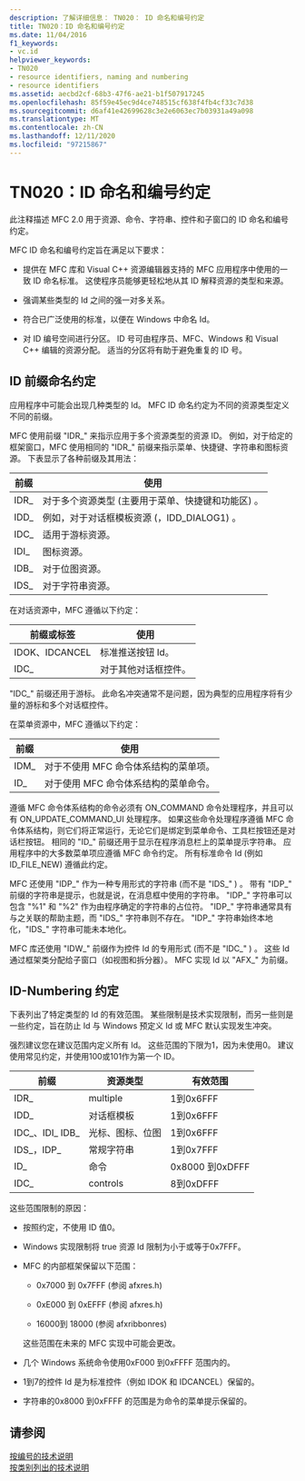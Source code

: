 ```yaml
---
description: 了解详细信息： TN020： ID 命名和编号约定
title: TN020：ID 命名和编号约定
ms.date: 11/04/2016
f1_keywords:
- vc.id
helpviewer_keywords:
- TN020
- resource identifiers, naming and numbering
- resource identifiers
ms.assetid: aecbd2cf-68b3-47f6-ae21-b1f507917245
ms.openlocfilehash: 85f59e45ec9d4ce748515cf638f4fb4cf33c7d38
ms.sourcegitcommit: d6af41e42699628c3e2e6063ec7b03931a49a098
ms.translationtype: MT
ms.contentlocale: zh-CN
ms.lasthandoff: 12/11/2020
ms.locfileid: "97215867"
---
```

# <a name="tn020-id-naming-and-numbering-conventions"></a>TN020：ID 命名和编号约定

此注释描述 MFC 2.0 用于资源、命令、字符串、控件和子窗口的 ID 命名和编号约定。

MFC ID 命名和编号约定旨在满足以下要求：

- 提供在 MFC 库和 Visual C++ 资源编辑器支持的 MFC 应用程序中使用的一致 ID 命名标准。 这使程序员能够更轻松地从其 ID 解释资源的类型和来源。

- 强调某些类型的 Id 之间的强一对多关系。

- 符合已广泛使用的标准，以便在 Windows 中命名 Id。

- 对 ID 编号空间进行分区。 ID 号可由程序员、MFC、Windows 和 Visual C++ 编辑的资源分配。 适当的分区将有助于避免重复的 ID 号。

## <a name="the-id-prefix-naming-convention"></a>ID 前缀命名约定

应用程序中可能会出现几种类型的 Id。 MFC ID 命名约定为不同的资源类型定义不同的前缀。

MFC 使用前缀 "IDR_" 来指示应用于多个资源类型的资源 ID。 例如，对于给定的框架窗口，MFC 使用相同的 "IDR_" 前缀来指示菜单、快捷键、字符串和图标资源。 下表显示了各种前缀及其用法：

|前缀|使用|
|------------|---------|
|IDR_|对于多个资源类型 (主要用于菜单、快捷键和功能区) 。|
|IDD_|例如，对于对话框模板资源 (，IDD_DIALOG1) 。|
|IDC_|适用于游标资源。|
|IDI_|图标资源。|
|IDB_|对于位图资源。|
|IDS_|对于字符串资源。|

在对话资源中，MFC 遵循以下约定：

|前缀或标签|使用|
|---------------------|---------|
|IDOK、IDCANCEL|标准推送按钮 Id。|
|IDC_|对于其他对话框控件。|

"IDC_" 前缀还用于游标。 此命名冲突通常不是问题，因为典型的应用程序将有少量的游标和多个对话框控件。

在菜单资源中，MFC 遵循以下约定：

|前缀|使用|
|------------|---------|
|IDM_|对于不使用 MFC 命令体系结构的菜单项。|
|ID_|对于使用 MFC 命令体系结构的菜单命令。|

遵循 MFC 命令体系结构的命令必须有 ON_COMMAND 命令处理程序，并且可以有 ON_UPDATE_COMMAND_UI 处理程序。 如果这些命令处理程序遵循 MFC 命令体系结构，则它们将正常运行，无论它们是绑定到菜单命令、工具栏按钮还是对话栏按钮。 相同的 "ID_" 前缀还用于显示在程序消息栏上的菜单提示字符串。 应用程序中的大多数菜单项应遵循 MFC 命令约定。 所有标准命令 Id (例如 ID_FILE_NEW) 遵循此约定。

MFC 还使用 "IDP_" 作为一种专用形式的字符串 (而不是 "IDS_" ) 。 带有 "IDP_" 前缀的字符串是提示，也就是说，在消息框中使用的字符串。 "IDP_" 字符串可以包含 "%1" 和 "%2" 作为由程序确定的字符串的占位符。 "IDP_" 字符串通常具有与之关联的帮助主题，而 "IDS_" 字符串则不存在。 "IDP_" 字符串始终本地化，"IDS_" 字符串可能未本地化。

MFC 库还使用 "IDW_" 前缀作为控件 Id 的专用形式 (而不是 "IDC_" ) 。 这些 Id 通过框架类分配给子窗口（如视图和拆分器）。 MFC 实现 Id 以 "AFX_" 为前缀。

## <a name="the-id-numbering-convention"></a>ID-Numbering 约定

下表列出了特定类型的 Id 的有效范围。 某些限制是技术实现限制，而另一些则是一些约定，旨在防止 Id 与 Windows 预定义 Id 或 MFC 默认实现发生冲突。

强烈建议您在建议范围内定义所有 Id。 这些范围的下限为1，因为未使用0。 建议使用常见约定，并使用100或101作为第一个 ID。

|前缀|资源类型|有效范围|
|------------|-------------------|-----------------|
|IDR_|multiple|1到0x6FFF|
|IDD_|对话框模板|1到0x6FFF|
|IDC_、IDI_ IDB_|光标、图标、位图|1到0x6FFF|
|IDS_，IDP_|常规字符串|1到0x7FFF|
|ID_|命令|0x8000 到0xDFFF|
|IDC_|controls|8到0xDFFF|

这些范围限制的原因：

- 按照约定，不使用 ID 值0。

- Windows 实现限制将 true 资源 Id 限制为小于或等于0x7FFF。

- MFC 的内部框架保留以下范围：

  - 0x7000 到 0x7FFF (参阅 afxres.h) 

  - 0xE000 到 0xEFFF (参阅 afxres.h) 

  - 16000到 18000 (参阅 afxribbonres) 

  这些范围在未来的 MFC 实现中可能会更改。

- 几个 Windows 系统命令使用0xF000 到0xFFFF 范围内的。

- 1到7的控件 Id 是为标准控件（例如 IDOK 和 IDCANCEL）保留的。

- 字符串的0x8000 到0xFFFF 的范围是为命令的菜单提示保留的。

## <a name="see-also"></a>请参阅

[按编号的技术说明](../mfc/technical-notes-by-number.md)<br/>
[按类别列出的技术说明](../mfc/technical-notes-by-category.md)
